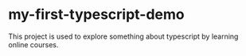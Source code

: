# my-first-typescript-demo
This project is used to explore something about typescript by learning online courses.
